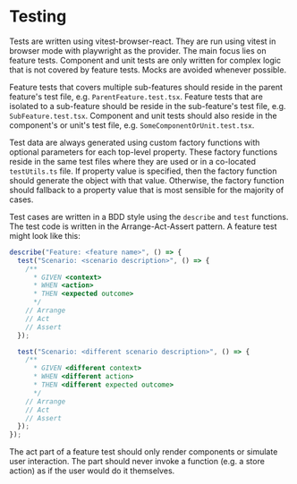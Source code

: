 # Testing
Tests are written using vitest-browser-react. They are run using vitest in
browser mode with playwright as the provider. The main focus lies on feature
tests. Component and unit tests are only written for complex logic that is not
covered by feature tests. Mocks are avoided whenever possible.

Feature tests that covers multiple sub-features should reside in the parent
feature's test file, e.g. `ParentFeature.test.tsx`. Feature tests that are
isolated to a sub-feature should be reside in the sub-feature's test file, e.g.
`SubFeature.test.tsx`. Component and unit tests should also reside in the
component's or unit's test file, e.g. `SomeComponentOrUnit.test.tsx`.

Test data are always generated using custom factory functions with optional
parameters for each top-level property. These factory functions reside in the
same test files where they are used or in a co-located `testUtils.ts` file. If
property value is specified, then the factory function should generate the
object with that value. Otherwise, the factory function should fallback to a
property value that is most sensible for the majority of cases.

Test cases are written in a BDD style using the `describe` and `test` functions.
The test code is written in the Arrange-Act-Assert pattern. A feature test might
look like this:
```ts
describe("Feature: <feature name>", () => {
  test("Scenario: <scenario description>", () => {
    /**
      * GIVEN <context>
      * WHEN <action>
      * THEN <expected outcome>
      */
    // Arrange
    // Act
    // Assert
  });

  test("Scenario: <different scenario description>", () => {
    /**
      * GIVEN <different context>
      * WHEN <different action>
      * THEN <different expected outcome>
      */
    // Arrange
    // Act
    // Assert
  });
});
```

The act part of a feature test should only render components or simulate user
interaction. The part should never invoke a function (e.g. a store action) as if
the user would do it themselves.
